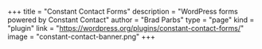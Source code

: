 +++
title = "Constant Contact Forms"
description = "WordPress forms powered by Constant Contact"
author = "Brad Parbs"
type = "page"
kind = "plugin"
link = "https://wordpress.org/plugins/constant-contact-forms/"
image = "constant-contact-banner.png"
+++
